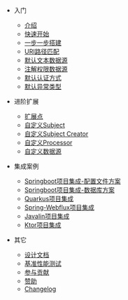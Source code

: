 - 入门  
  - [介绍](cn/README.md "introduce")
  - [快速开始](cn/quickstart.md "quick start greatest")  
  - [一步一步搭建](cn/step-by-step.md)    
  - [URI路径匹配](cn/path-match.md)  
  - [默认文本数据源](cn/default-datasource.md)  
  - [注解权限数据源](cn/annotation-datasource.md)    
  - [默认认证方式](cn/default-auth.md)
  - [默认异常类型](cn/default-exception.md)  
  
- 进阶扩展
  - [扩展点](cn/extend-point.md)
  - [自定义Subject](cn/custom-subject.md)   
  - [自定义Subject Creator](cn/custom-subject-creator.md)
  - [自定义Processor](cn/custom-processor.md)
  - [自定义数据源](cn/custom-datasource.md)  
- 集成案例
  - [Springboot项目集成-配置文件方案](cn/sample-bootstrap.md)  
  - [Springboot项目集成-数据库方案](cn/sample-tom.md)  
  - [Quarkus项目集成](cn/sample-quarkus.md)   
  - [Spring-Webflux项目集成](cn/sample-spring-webflux.md)  
  - [Javalin项目集成](cn/sample-javalin.md)  
  - [Ktor项目集成](cn/sample-ktor.md)     

- 其它
  - [设计文档](cn/design.md)
  - [基准性能测试](https://github.com/tomsun28/sureness-shiro-spring-security-benchmark ':ignore')  
  - [参与贡献](cn/contributing.md)
  - [赞助](cn/sponsor.md)   
  - [Changelog](https://github.com/tomsun28/sureness/releases ':ignore')
